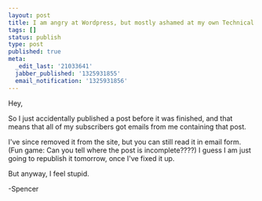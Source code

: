 ```yaml
---
layout: post
title: I am angry at Wordpress, but mostly ashamed at my own Technical Incompetence
tags: []
status: publish
type: post
published: true
meta:
  _edit_last: '21033641'
  jabber_published: '1325931855'
  email_notification: '1325931856'
---
```

Hey,

So I just accidentally published a post before it was finished, and that means that all of my subscribers got emails from me containing that post.

I've since removed it from the site, but you can still read it in email form. (Fun game: Can you tell where the post is incomplete????) I guess I am just going to republish it tomorrow, once I've fixed it up.

But anyway, I feel stupid.

-Spencer
